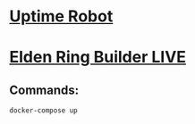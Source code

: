 # [Uptime Robot](https://stats.uptimerobot.com/ooOpQslvkL)

# [Elden Ring Builder LIVE](https://eldenring-app.dev.failingforward.works)

## Commands:

`docker-compose up`

